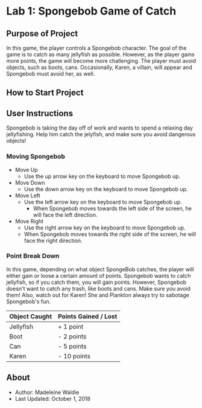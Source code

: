 # Lab 1: Spongebob Game of Catch

## Purpose of Project

In this game, the player controls a Spongebob character. The goal of the game is to catch as many jellyfish as possible. However, as the player gains more points, the game will become more challenging. The player must avoid objects, such as boots, cans. Occasionally, Karen, a villain, will appear and Spongebob must avoid her, as well.

## How to Start Project

## User Instructions

Spongebob is taking the day off of work and wants to spend a relaxing day jellyfishing. Help him catch the jelyfish, and make sure you avoid dangerous objects!

### Moving Spongebob

* Move Up
  * Use the up arrow key on the keyboard to move Spongebob up.
* Move Down
  * Use the down arrow key on the keyboard to move Spongebob up.
* Move Left
  * Use the left arrow key on the keyboard to move Spongebob up.
    * When Spongebob moves towards the left side of the screen, he will face the left direction.
* Move Right
  * Use the right arrow key on the keyboard to move Spongebob up.
  * When Spongebob moves towards the right side of the screen, he will face the right direction.

### Point Break Down

In this game, depending on what object SpongeBob catches, the player will either gain or loose a certain amount of points. Spongebob wants to catch jellyfish, so if you catch them, you will gain points. However, Spongebob doesn't want to catch any trash, like boots and cans. Make sure you avoid them! Also, watch out for Karen! She and Plankton always try to sabotage Spongebob's fun.

| Object Caught | Points Gained / Lost |
|---------------|----------------------|
| Jellyfish     | + 1 point            |
| Boot          | - 2 points           |
| Can           | - 5 points           |
| Karen         | - 10 points          |

## About

* Author: Madeleine Waldie
* Last Updated: October 1, 2018
